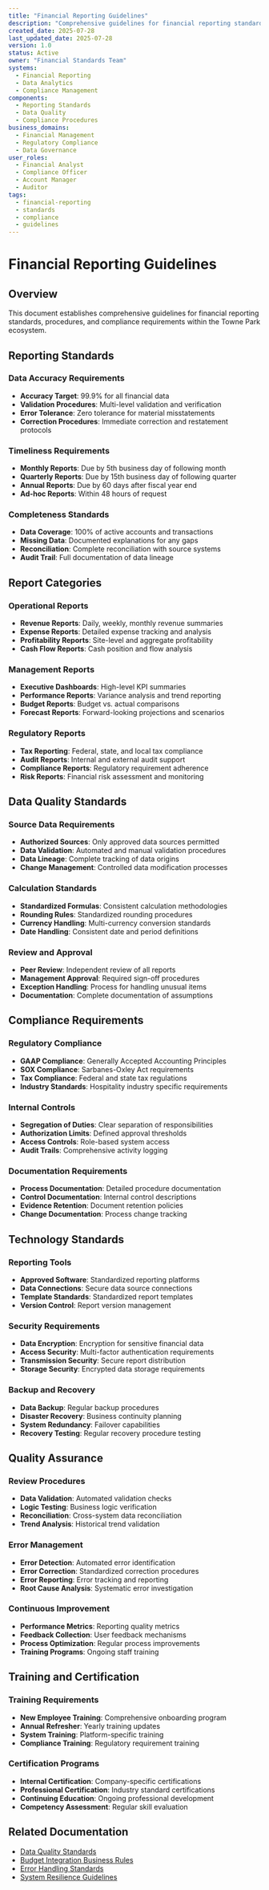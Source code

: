 ```yaml
---
title: "Financial Reporting Guidelines"
description: "Comprehensive guidelines for financial reporting standards, procedures, and compliance requirements"
created_date: 2025-07-28
last_updated_date: 2025-07-28
version: 1.0
status: Active
owner: "Financial Standards Team"
systems:
  - Financial Reporting
  - Data Analytics
  - Compliance Management
components:
  - Reporting Standards
  - Data Quality
  - Compliance Procedures
business_domains:
  - Financial Management
  - Regulatory Compliance
  - Data Governance
user_roles:
  - Financial Analyst
  - Compliance Officer
  - Account Manager
  - Auditor
tags:
  - financial-reporting
  - standards
  - compliance
  - guidelines
---
```


# Financial Reporting Guidelines

## Overview

This document establishes comprehensive guidelines for financial reporting standards, procedures, and compliance requirements within the Towne Park ecosystem.

## Reporting Standards

### Data Accuracy Requirements
- **Accuracy Target**: 99.9% for all financial data
- **Validation Procedures**: Multi-level validation and verification
- **Error Tolerance**: Zero tolerance for material misstatements
- **Correction Procedures**: Immediate correction and restatement protocols

### Timeliness Requirements
- **Monthly Reports**: Due by 5th business day of following month
- **Quarterly Reports**: Due by 15th business day of following quarter
- **Annual Reports**: Due by 60 days after fiscal year end
- **Ad-hoc Reports**: Within 48 hours of request

### Completeness Standards
- **Data Coverage**: 100% of active accounts and transactions
- **Missing Data**: Documented explanations for any gaps
- **Reconciliation**: Complete reconciliation with source systems
- **Audit Trail**: Full documentation of data lineage

## Report Categories

### Operational Reports
- **Revenue Reports**: Daily, weekly, monthly revenue summaries
- **Expense Reports**: Detailed expense tracking and analysis
- **Profitability Reports**: Site-level and aggregate profitability
- **Cash Flow Reports**: Cash position and flow analysis

### Management Reports
- **Executive Dashboards**: High-level KPI summaries
- **Performance Reports**: Variance analysis and trend reporting
- **Budget Reports**: Budget vs. actual comparisons
- **Forecast Reports**: Forward-looking projections and scenarios

### Regulatory Reports
- **Tax Reporting**: Federal, state, and local tax compliance
- **Audit Reports**: Internal and external audit support
- **Compliance Reports**: Regulatory requirement adherence
- **Risk Reports**: Financial risk assessment and monitoring

## Data Quality Standards

### Source Data Requirements
- **Authorized Sources**: Only approved data sources permitted
- **Data Validation**: Automated and manual validation procedures
- **Data Lineage**: Complete tracking of data origins
- **Change Management**: Controlled data modification processes

### Calculation Standards
- **Standardized Formulas**: Consistent calculation methodologies
- **Rounding Rules**: Standardized rounding procedures
- **Currency Handling**: Multi-currency conversion standards
- **Date Handling**: Consistent date and period definitions

### Review and Approval
- **Peer Review**: Independent review of all reports
- **Management Approval**: Required sign-off procedures
- **Exception Handling**: Process for handling unusual items
- **Documentation**: Complete documentation of assumptions

## Compliance Requirements

### Regulatory Compliance
- **GAAP Compliance**: Generally Accepted Accounting Principles
- **SOX Compliance**: Sarbanes-Oxley Act requirements
- **Tax Compliance**: Federal and state tax regulations
- **Industry Standards**: Hospitality industry specific requirements

### Internal Controls
- **Segregation of Duties**: Clear separation of responsibilities
- **Authorization Limits**: Defined approval thresholds
- **Access Controls**: Role-based system access
- **Audit Trails**: Comprehensive activity logging

### Documentation Requirements
- **Process Documentation**: Detailed procedure documentation
- **Control Documentation**: Internal control descriptions
- **Evidence Retention**: Document retention policies
- **Change Documentation**: Process change tracking

## Technology Standards

### Reporting Tools
- **Approved Software**: Standardized reporting platforms
- **Data Connections**: Secure data source connections
- **Template Standards**: Standardized report templates
- **Version Control**: Report version management

### Security Requirements
- **Data Encryption**: Encryption for sensitive financial data
- **Access Security**: Multi-factor authentication requirements
- **Transmission Security**: Secure report distribution
- **Storage Security**: Encrypted data storage requirements

### Backup and Recovery
- **Data Backup**: Regular backup procedures
- **Disaster Recovery**: Business continuity planning
- **System Redundancy**: Failover capabilities
- **Recovery Testing**: Regular recovery procedure testing

## Quality Assurance

### Review Procedures
- **Data Validation**: Automated validation checks
- **Logic Testing**: Business logic verification
- **Reconciliation**: Cross-system data reconciliation
- **Trend Analysis**: Historical trend validation

### Error Management
- **Error Detection**: Automated error identification
- **Error Correction**: Standardized correction procedures
- **Error Reporting**: Error tracking and reporting
- **Root Cause Analysis**: Systematic error investigation

### Continuous Improvement
- **Performance Metrics**: Reporting quality metrics
- **Feedback Collection**: User feedback mechanisms
- **Process Optimization**: Regular process improvements
- **Training Programs**: Ongoing staff training

## Training and Certification

### Training Requirements
- **New Employee Training**: Comprehensive onboarding program
- **Annual Refresher**: Yearly training updates
- **System Training**: Platform-specific training
- **Compliance Training**: Regulatory requirement training

### Certification Programs
- **Internal Certification**: Company-specific certifications
- **Professional Certification**: Industry standard certifications
- **Continuing Education**: Ongoing professional development
- **Competency Assessment**: Regular skill evaluation

## Related Documentation

- [Data Quality Standards](data-quality-standards/index.md)
- [Budget Integration Business Rules](../business-rules/forecasting/budget-integration-business-rules.md)
- [Error Handling Standards](error-handling-standards.md)
- [System Resilience Guidelines](system-resilience-guidelines.md)